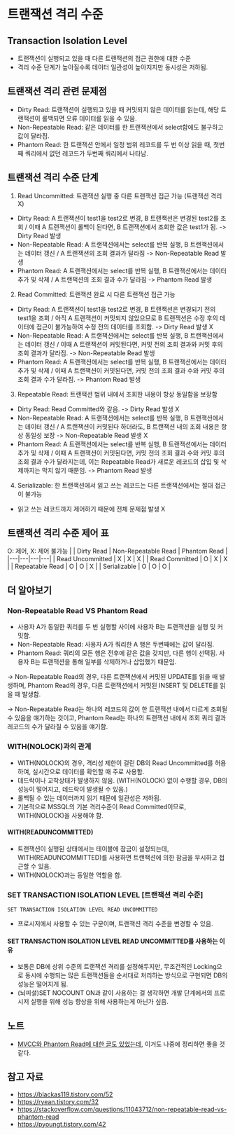 # 트랜잭션 격리 수준
## Transaction Isolation Level

- 트랜잭션이 실행되고 있을 때 다른 트랜잭션의 접근 권한에 대한 수준
- 격리 수준 단계가 높아질수록 데이터 일관성이 높아지지만 동시성은 저하됨.

## 트랜잭션 격리 관련 문제점

- Dirty Read: 트랜잭션이 실행되고 있을 때 커밋되지 않은 데이터를 읽는데, 해당 트랜잭션이 롤백되면 오류 데이터를 읽을 수 있음.
- Non-Repeatable Read: 같은 데이터를 한 트랜잭션에서 select함에도 불구하고 값이 달라짐. 
- Phantom Read: 한 트랜잭션 안에서 일정 범위 레코드를 두 번 이상 읽을 때, 첫번째 쿼리에서 없던 레코드가 두번째 쿼리에서 나타남.

## 트랜잭션 격리 수준 단계

1. Read Uncommitted: 트랜잭션 실행 중 다른 트랜잭션 접근 가능 (트랜잭션 격리 X)

- Dirty Read: A 트랜잭션이 test1을 test2로 변경, B 트랜잭션은 변경된 test2를 조회 / 이때 A 트랜잭션이 롤백이 된다면, B 트랜잭션에서 조회한 값은 test1가 됨. -> Dirty Read 발생
- Non-Repeatable Read: A 트랜잭션에서는 select를 반복 실행, B 트랜잭션에서는 데이터 갱신 / A 트랜잭션의 조회 결과가 달라짐 -> Non-Repeatable Read 발생
- Phantom Read: A 트랜잭션에서는 select를 반복 실행, B 트랜잭션에서는 데이터 추가 및 삭제 / A 트랜잭션의 조회 결과 수가 달라짐 -> Phantom Read 발생

2. Read Committed: 트랜잭션 완료 시 다른 트랜잭션 접근 가능

- Dirty Read: A 트랜잭션이 test1을 test2로 변경, B 트랜잭션은 변경되기 전의 test1을 조회 / 아직 A 트랜잭션이 커밋되지 않았으므로 B 트랜잭션은 수정 후의 데이터에 접근이 불가능하여 수정 전의 데이터를 조회함. -> Dirty Read 발생 X
- Non-Repeatable Read: A 트랜잭션에서는 select를 반복 실행, B 트랜잭션에서는 데이터 갱신 / 이때 A 트랜잭션이 커밋된다면, 커밋 전의 조회 결과와 커밋 후의 조회 결과가 달라짐. -> Non-Repeatable Read 발생
- Phantom Read: A 트랜잭션에서는 select를 반복 실행, B 트랜잭션에서는 데이터 추가 및 삭제 / 이때 A 트랜잭션이 커밋된다면, 커밋 전의 조회 결과 수와 커밋 후의 조회 결과 수가 달라짐. -> Phantom Read 발생

3. Repeatable Read: 트랜잭션 범위 내에서 조회한 내용이 항상 동일함을 보장함

- Dirty Read: Read Committed와 같음. -> Dirty Read 발생 X
- Non-Repeatable Read:  A 트랜잭션에서는 select를 반복 실행, B 트랜잭션에서는 데이터 갱신 / A 트랜잭션이 커밋된다 하더라도, B 트랜잭션 내의 조회 내용은 항상 동일성 보장 -> Non-Repeatable Read 발생 X
- Phantom Read: A 트랜잭션에서는 select를 반복 실행, B 트랜잭션에서는 데이터 추가 및 삭제 / 이때 A 트랜잭션이 커밋된다면, 커밋 전의 조회 결과 수와 커밋 후의 조회 결과 수가 달라지는데, 이는 Repeatable Read가 새로운 레코드의 삽입 및 삭제까지는 막지 않기 때문임. -> Phantom Read 발생

4. Serializable: 한 트랜잭션에서 읽고 쓰는 레코드는 다른 트랜잭션에서는 절대 접근이 불가능

- 읽고 쓰는 레코드까지 제어하기 때문에 전체 문제점 발생 X

## 트랜잭션 격리 수준 제어 표
O: 제어, X: 제어 불가능
| |	Dirty Read | Non-Repeatable Read | Phantom Read |
|---|---|---|---|
| Read Uncommitted | X | X | X |
| Read Committed | O | X | X |
| Repeatable Read |	O | O |	X |
| Serializable | O | O | O |

## 더 알아보기

### Non-Repeatable Read VS Phantom Read

- 사용자 A가 동일한 쿼리를 두 번 실행할 사이에 사용자 B는 트랜잭션을 실행 및 커밋함.
- Non-Repeatable Read: 사용자 A가 쿼리한 A 행은 두번째에는 값이 달라짐.
- Phantom Read: 쿼리의 모든 행은 전후에 같은 값을 갖지만, 다른 행이 선택됨. 사용자 B는 트랜잭션을 통해 일부를 삭제하거나 삽입했기 때문임.

-> Non-Repeatable Read의 경우, 다른 트랜잭션에서 커밋된 UPDATE를 읽을 때 발생하며, Phantom Read의 경우, 다른 트랜잭션에서 커밋된 INSERT 및 DELETE를 읽을 때 발생함.

-> Non-Repeatable Read는 하나의 레코드의 값이 한 트랜잭션 내에서 다르게 조회될 수 있음을 얘기하는 것이고, Phantom Read는 하나의 트랜잭션 내에서 조회 쿼리 결과 레코드의 수가 달라질 수 있음을 얘기함.

### WITH(NOLOCK)과의 관계

- WITH(NOLOCK)의 경우, 격리성 제한이 걸린 DB의 Read Uncommitted를 허용하여, 실시간으로 데이터를 확인할 때 주로 사용함.
- 데드락이나 교착상태가 발생하지 않음. (WITH(NOLOCK) 없이 수행할 경우, DB의 성능이 떨어지고, 데드락이 발생될 수 있음.)
- 롤백될 수 있는 데이터까지 읽기 때문에 일관성은 저하됨.
- 기본적으로 MSSQL의 기본 격리수준이 Read Committed이므로, WITH(NOLOCK)을 사용해야 함.

#### WITH(READUNCOMMITTED)

- 트랜잭션이 실행된 상태에서는 테이블에 잠금이 설정되는데, WITH(READUNCOMMITTED)를 사용하면 트랜잭션에 의한 잠금을 무시하고 접근할 수 있음.
- WITH(NOLOCK)과는 동일한 역할을 함.

### SET TRANSACTION ISOLATION LEVEL \[트랜잭션 격리 수준]

`SET TRANSACTION ISOLATION LEVEL READ UNCOMMITTED`

- 프로시저에서 사용할 수 있는 구문이며, 트랜잭션 격리 수준을 변경할 수 있음.

#### SET TRANSACTION ISOLATION LEVEL READ UNCOMMITTED를 사용하는 이유

- 보통은 DB에 상위 수준의 트랜잭션 격리를 설정해두지만, 무조건적인 Locking으로 동시에 수행되는 많은 트랜잭션들을 순서대로 처리하는 방식으로 구현되면 DB의 성능은 떨어지게 됨.
- (뇌피셜)SET NOCOUNT ON과 같이 사용하는 걸 생각하면 개발 단계에서의 프로시저 실행을 위해 성능 향상을 위해 사용하는게 아닌가 싶음.

## 노트

- [MVCC와 Phantom Read에 대한 글도 있었는데](https://parkmuhyeun.github.io/woowacourse/2023-11-28-Repeatable-Read/), 이거도 나중에 정리하면 좋을 것 같다. 

## 참고 자료

- https://blackas119.tistory.com/52
- https://ryean.tistory.com/32
- https://stackoverflow.com/questions/11043712/non-repeatable-read-vs-phantom-read
- https://pyoungt.tistory.com/42
